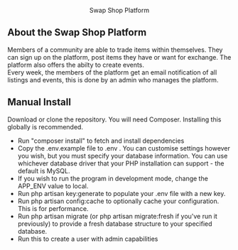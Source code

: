 <p align="center">
   Swap Shop Platform
</p>

## About the Swap Shop Platform
Members of a community are able to trade items within themselves. They can sign up on the platform, post items they have or want for exchange. The platform also offers the abilty to create events. <br/>
Every week, the members of the platform get an email notification of all listings and events, this is done by an admin who manages the platform.


## Manual Install
Download or clone the repository.
You will need Composer. Installing this globally is recommended.
* Run "composer install" to fetch and install dependencies
* Copy the .env.example file to .env . You can customise settings however you wish, but you must specify your database information. You can use whichever database driver that your PHP installation can support - the default is MySQL.
* If you wish to run the program in development mode, change the APP_ENV value to local.
* Run php artisan key:generate to populate your .env file with a new key.
* Run php artisan config:cache to optionally cache your configuration. This is for performance.
* Run php artisan migrate (or php artisan migrate:fresh if you've run it previously) to provide a fresh database structure to your specified database.
* Run this to create a user with admin capabilities




